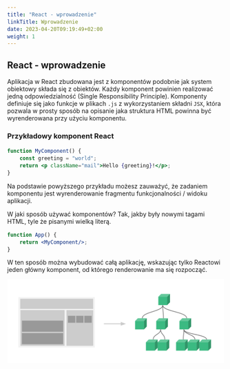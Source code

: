 ```yaml
---
title: "React - wprowadzenie"
linkTitle: Wprowadzenie
date: 2023-04-20T09:19:49+02:00
weight: 1
---
```


## React - wprowadzenie

Aplikacja w React zbudowana jest z komponentów podobnie jak system obiektowy
składa się z obiektów. Każdy komponent powinien realizować jedną odpowiedzialność
(Single Responsibility Principle). Komponenty definiuje się jako funkcje
w plikach `.js` z wykorzystaniem składni `JSX`, która pozwala w prosty sposób
na opisanie jaka struktura HTML powinna być wyrenderowana przy użyciu
komponentu.

### Przykładowy komponent React

```jsx
function MyComponent() {
    const greeting = "world";
    return <p className="mail">Hello {greeting}!</p>;
}
```

Na podstawie powyższego przykładu możesz zauważyć, że zadaniem komponentu
jest wyrenderowanie fragmentu funkcjonalności / widoku aplikacji.

W jaki sposób używać komponentów? Tak, jakby były nowymi tagami HTML,
tyle że pisanymi wielką literą.

```jsx
function App() {
    return <MyComponent/>;
}
```

W ten sposób można wybudować całą aplikację, wskazując tylko Reactowi
jeden główny komponent, od którego renderowanie ma się rozpocząć.

![Components](intro-components.png)

